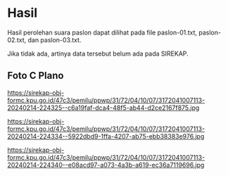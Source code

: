 # Hasil

Hasil perolehan suara paslon dapat dilihat pada file paslon-01.txt, paslon-02.txt, dan paslon-03.txt.

Jika tidak ada, artinya data tersebut belum ada pada SIREKAP.

## Foto C Plano

https://sirekap-obj-formc.kpu.go.id/47c3/pemilu/ppwp/31/72/04/10/07/3172041007113-20240214-224325--c6a19faf-dca4-48f5-ab44-d2ce2167f875.jpg

https://sirekap-obj-formc.kpu.go.id/47c3/pemilu/ppwp/31/72/04/10/07/3172041007113-20240214-224334--5922dbd9-1ffa-4207-ab75-ebb38383e976.jpg

https://sirekap-obj-formc.kpu.go.id/47c3/pemilu/ppwp/31/72/04/10/07/3172041007113-20240214-224340--e08acd97-a073-4a3b-a619-ec36a7119696.jpg
